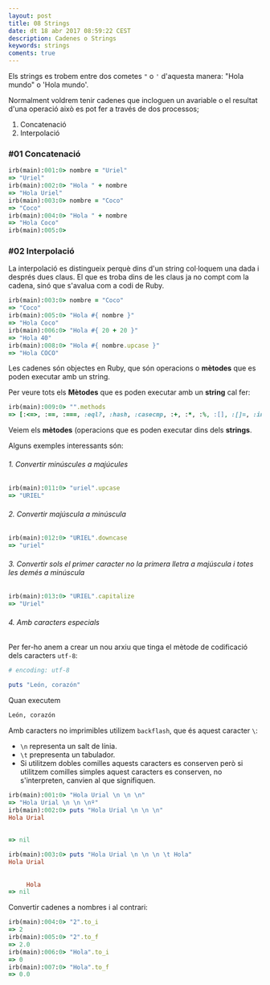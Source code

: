 ```yaml
---
layout: post
title: 08 Strings
date: dt 18 abr 2017 08:59:22 CEST 
description: Cadenes o Strings
keywords: strings
coments: true
---
```



Els strings es trobem entre dos cometes `"` o `'` d'aquesta manera: "Hola mundo" o 'Hola mundo'.

Normalment voldrem tenir cadenes que incloguen un avariable o el resultat d'una operació això es pot fer a través de dos processos;

1. Concatenació
2. Interpolació


### #01 Concatenació ###

```ruby
irb(main):001:0> nombre = "Uriel"
=> "Uriel"
irb(main):002:0> "Hola " + nombre
=> "Hola Uriel"
irb(main):003:0> nombre = "Coco"
=> "Coco"
irb(main):004:0> "Hola " + nombre
=> "Hola Coco"
irb(main):005:0> 
```
	
### #02 Interpolació ###

La interpolació es distingueix perquè dins d'un string col·loquem una dada i després dues claus. El que es troba dins de les claus ja no compt com la cadena, sinó que s'avalua com a codi de Ruby.

```ruby
irb(main):003:0> nombre = "Coco"
=> "Coco"
irb(main):005:0> "Hola #{ nombre }"
=> "Hola Coco"
irb(main):006:0> "Hola #{ 20 + 20 }"
=> "Hola 40"
irb(main):008:0> "Hola #{ nombre.upcase }"
=> "Hola COCO"
```

Les cadenes són objectes en Ruby, que són operacions o **mètodes** que es poden executar amb un string.

Per veure tots els **Mètodes** que es poden executar amb un **string** cal fer:

```ruby
irb(main):009:0> "".methods
=> [:<=>, :==, :===, :eql?, :hash, :casecmp, :+, :*, :%, :[], :[]=, :insert, :length, :size, :bytesize, :empty?, :=~, :match, :succ, :succ!, :next, :next!, :upto, :index, :rindex, :replace, :clear, :chr, :getbyte, :setbyte, :byteslice, :to_i, :to_f, :to_s, :to_str, :inspect, :dump, :upcase, :downcase, :capitalize, :swapcase, :upcase!, :downcase!, :capitalize!, :swapcase!, :hex, :oct, :split, :lines, :bytes, :chars, :codepoints, :reverse, :reverse!, :concat, :<<, :prepend, :crypt, :intern, :to_sym, :ord, :include?, :start_with?, :end_with?, :scan, :ljust, :rjust, :center, :sub, :gsub, :chop, :chomp, :strip, :lstrip, :rstrip, :sub!, :gsub!, :chop!, :chomp!, :strip!, :lstrip!, :rstrip!, :tr, :tr_s, :delete, :squeeze, :count, :tr!, :tr_s!, :delete!, :squeeze!, :each_line, :each_byte, :each_char, :each_codepoint, :sum, :slice, :slice!, :partition, :rpartition, :encoding, :force_encoding, :b, :valid_encoding?, :ascii_only?, :unpack, :encode, :encode!, :to_r, :to_c, :>, :>=, :<, :<=, :between?, :nil?, :!~, :class, :singleton_class, :clone, :dup, :taint, :tainted?, :untaint, :untrust, :untrusted?, :trust, :freeze, :frozen?, :methods, :singleton_methods, :protected_methods, :private_methods, :public_methods, :instance_variables, :instance_variable_get, :instance_variable_set, :instance_variable_defined?, :remove_instance_variable, :instance_of?, :kind_of?, :is_a?, :tap, :send, :public_send, :respond_to?, :extend, :display, :method, :public_method, :define_singleton_method, :object_id, :to_enum, :enum_for, :equal?, :!, :!=, :instance_eval, :instance_exec, :__send__, :__id__]
```

Veiem els **mètodes** (operacions que es poden executar dins dels **strings**.

Alguns exemples interessants són:

###### 1. Convertir minúscules a majúcules ######

```ruby
irb(main):011:0> "uriel".upcase
=> "URIEL"
```

###### 2. Convertir majúscula a minúscula ######

```ruby
irb(main):012:0> "URIEL".downcase
=> "uriel"
```

###### 3. Convertir sols el primer caracter no la primera lletra a majúscula i totes les demés a minúscula ######

```ruby
irb(main):013:0> "URIEL".capitalize
=> "Uriel"
```

###### 4. Amb caracters especials ######

Per fer-ho anem a crear un nou arxiu que tinga el mètode de codificació dels caracters `utf-8`:

```ruby
# encoding: utf-8

puts "León, corazón"

```

Quan executem

```ruby
León, corazón
```

Amb caracters no imprimibles utilizem `backflash`, que és aquest caracter `\`:

- `\n` representa un salt de línia.
- `\t` prepresenta un tabulador.
- Si utilitzem dobles comilles aquests caracters es conserven però si utilitzem comilles simples aquest caracters es conserven, no s'interpreten, canvien al que signifiquen.

```ruby
irb(main):001:0> "Hola Urial \n \n \n"
=> "Hola Urial \n \n \nº"
irb(main):002:0> puts "Hola Urial \n \n \n"
Hola Urial 
 
 
=> nil
```

```ruby
irb(main):003:0> puts "Hola Urial \n \n \n \t Hola"
Hola Urial 
 
 
 	 Hola
=> nil
```

Convertir cadenes a nombres i al contrari:

```ruby
irb(main):004:0> "2".to_i
=> 2
irb(main):005:0> "2".to_f
=> 2.0
irb(main):006:0> "Hola".to_i
=> 0
irb(main):007:0> "Hola".to_f
=> 0.0
```

